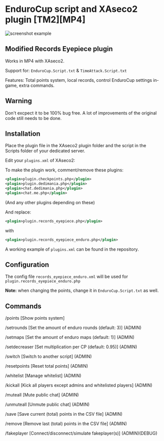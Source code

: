 # EnduroCup script and XAseco2 plugin [TM2][MP4]

![screenshot example](https://drive.google.com/uc?export=view&id=0B-t0hZwYZIWSVGpTc1B0QjNkdU0)

## Modified Records Eyepiece plugin

Works in MP4 with XAseco2.

Support for: `EnduroCup.Script.txt` & `TimeAttack.Script.txt`

Features: Total points system, local records, control EnduroCup settings in-game, extra commands.

## Warning

Don't excpect it to be 100% bug free. A lot of improvements of the original code still needs to be done.

## Installation

Place the plugin file in the XAseco2 plugin folder and the script in the Scripts folder of your dedicated server.

Edit your `plugins.xml` of XAseco2:

To make the plugin work, comment/remove these plugins:

```xml
<plugin>plugin.checkpoints.php</plugin>
<plugin>plugin.dedimania.php</plugin>
<plugin>chat.dedimania.php</plugin>
<plugin>chat.me.php</plugin>
```

(And any other plugins depending on these)

And replace:

```xml
<plugin>plugin.records_eyepiece.php</plugin>
```

with

```xml
<plugin>plugin.records_eyepiece_enduro.php</plugin>
```

A working example of `plugins.xml` can be found in the repository.

## Configuration

The config file `records_eyepiece_enduro.xml` will be used for `plugin.records_eyepiece_enduro.php`

**Note:** when changing the points, change it in `EnduroCup.Script.txt` as well.

## Commands

/points [Show points system]

/setrounds [Set the amount of enduro rounds (default: 3)] (ADMIN)

/setmaps [Set the amount of enduro maps (default: 1)] (ADMIN)

/setdecreaser [Set multiplication per CP (default: 0.95)] (ADMIN)

/switch [Switch to another script] (ADMIN)

/resetpoints [Reset total points] (ADMIN)

/whitelist [Manage whitelist] (ADMIN)

/kickall [Kick all players except admins and whitelisted players] (ADMIN)

/muteall [Mute public chat] (ADMIN)

/unmuteall [Unmute public chat] (ADMIN)

/save [Save current (total) points in the CSV file] (ADMIN)

/remove [Remove last (total) points in the CSV file] (ADMIN)

/fakeplayer [Connect/disconnect/simulate fakeplayer(s)] (ADMIN)(DEBUG)
